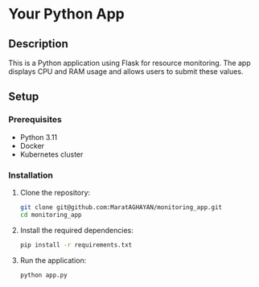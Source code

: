 # Your Python App

## Description
This is a Python application using Flask for resource monitoring. The app displays CPU and RAM usage and allows users to submit these values.

## Setup

### Prerequisites
- Python 3.11
- Docker
- Kubernetes cluster

### Installation
1. Clone the repository:
    ```sh
    git clone git@github.com:MaratAGHAYAN/monitoring_app.git
    cd monitoring_app
    ```

2. Install the required dependencies:
    ```sh
    pip install -r requirements.txt
    ```

3. Run the application:
    ```sh
    python app.py

